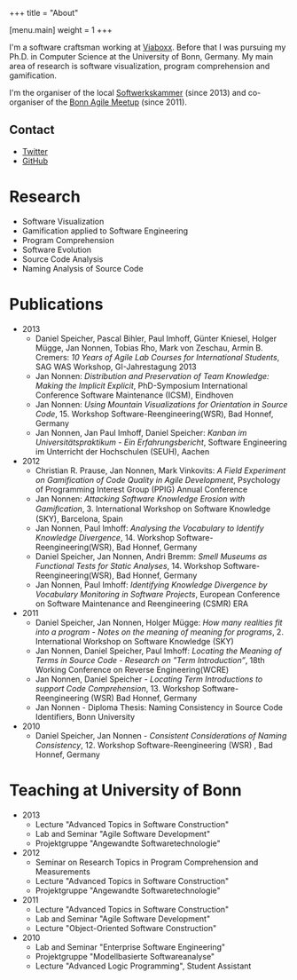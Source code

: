 +++
title = "About"

[menu.main]
	weight = 1
+++


I'm a software craftsman working at [Viaboxx](http://www.viaboxx.de). Before that I was pursuing my Ph.D. in Computer Science at the University of Bonn, Germany. My main area of research is software visualization, program comprehension and gamification.

I'm the organiser of the local [Softwerkskammer](http://www.softwerkskammer.de) (since 2013) and co-organiser of the [Bonn Agile Meetup](http://bonnagile.de/) (since 2011).

## Contact
* [Twitter](http://twitter.com/jnonnen)
* [GitHub](http://github.com/helvalius)



# Research
  * Software Visualization
  * Gamification applied to Software Engineering
  * Program Comprehension
  * Software Evolution
  * Source Code Analysis
  * Naming Analysis of Source Code


# Publications
  * 2013
    * Daniel Speicher, Pascal Bihler, Paul Imhoff, Günter Kniesel, Holger Mügge, Jan Nonnen, Tobias Rho, Mark von Zeschau, Armin B. Cremers: _10 Years of Agile Lab Courses for International Students_, SAG WAS Workshop, GI-Jahrestagung 2013
    * Jan Nonnen: _Distribution and Preservation of Team Knowledge: Making the Implicit Explicit_, PhD-Symposium International Conference Software Maintenance (ICSM), Eindhoven
    * Jan Nonnen: _Using Mountain Visualizations for Orientation in Source Code_, 15. Workshop Software-Reengineering(WSR), Bad Honnef, Germany
    * Jan Nonnen, Jan Paul Imhoff, Daniel Speicher: _Kanban im Universitätspraktikum - Ein Erfahrungsbericht_, Software Engineering im Unterricht der Hochschulen (SEUH), Aachen
  * 2012
    * Christian R. Prause, Jan Nonnen, Mark Vinkovits: _A Field Experiment on Gamification of Code Quality in Agile Development_, Psychology of Programming Interest Group (PPIG) Annual Conference
    * Jan Nonnen: _Attacking Software Knowledge Erosion with Gamiﬁcation_,  3. International Workshop on Software Knowledge (SKY), Barcelona, Spain
    * Jan Nonnen, Paul Imhoff: _Analysing the Vocabulary to Identify Knowledge Divergence_, 14. Workshop Software-Reengineering(WSR), Bad Honnef, Germany
    * Daniel Speicher, Jan Nonnen, Andri Bremm: _Smell Museums as Functional Tests for Static Analyses_, 14. Workshop Software-Reengineering(WSR), Bad Honnef, Germany
    * Jan Nonnen, Paul Imhoff: _Identifying Knowledge Divergence by Vocabulary Monitoring in Software Projects_,  European Conference on Software Maintenance and Reengineering (CSMR) ERA
  * 2011
    * Daniel Speicher, Jan Nonnen, Holger Mügge: _How many realities fit into a program - Notes on the meaning of meaning for programs_, 2. International Workshop on Software Knowledge (SKY)
    * Jan Nonnen, Daniel Speicher, Paul Imhoff: _Locating the Meaning of Terms in Source Code - Research on ”Term Introduction”_, 18th Working Conference on Reverse Engineering(WCRE)
    * Jan Nonnen, Daniel Speicher - _Locating Term Introductions to support Code Comprehension_, 13.  Workshop Software-Reengineering (WSR)  Bad Honnef, Germany
    * Jan Nonnen - Diploma Thesis: Naming Consistency in Source Code Identifiers, Bonn University
  * 2010
    * Daniel Speicher, Jan Nonnen - _Consistent Considerations of Naming Consistency_, 12. Workshop Software-Reengineering (WSR) , Bad Honnef, Germany


# Teaching at University of Bonn
  * 2013
    * Lecture "Advanced Topics in Software Construction"
    * Lab and Seminar "Agile Software Development"
    * Projektgruppe "Angewandte Softwaretechnologie"
  * 2012
    * Seminar on Research Topics in Program Comprehension and Measurements
    * Lecture "Advanced Topics in Software Construction"
    * Projektgruppe "Angewandte Softwaretechnologie"
  * 2011
    * Lecture "Advanced Topics in Software Construction"
    * Lab and Seminar "Agile Software Development"
    * Lecture "Object-Oriented Software Construction"
  * 2010
    * Lab and Seminar "Enterprise Software Engineering"
    * Projektgruppe "Modellbasierte Softwareanalyse"
    * Lecture "Advanced Logic Programming", Student Assistant

<!--  * 2009
    * Ferientutorien "Softwaretechnologie", Student Assistant
    * Vorlesung "Softwaretechnologie", Student Assistant
-->
